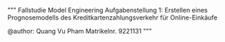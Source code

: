 """
Fallstudie Model Engineering
    Aufgabenstellung 1: Erstellen eines Prognosemodells 
    des Kreditkartenzahlungsverkehr für Online-Einkäufe

@author: Quang Vu Pham
Matrikelnr. 9221131
"""
